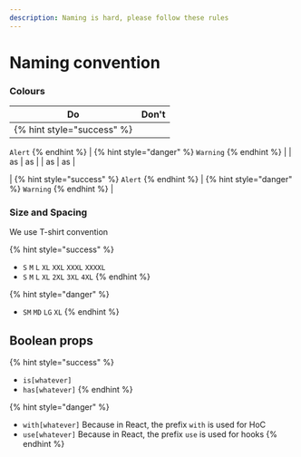 ```yaml
---
description: Naming is hard, please follow these rules
---
```


# Naming convention

### Colours

| Do | Don't   |
| -- | -- |
| {% hint style="success" %}
`Alert`
{% endhint %} | {% hint style="danger" %}
`Warning`
{% endhint %} |
| as | as |
| as | as |

| {% hint style="success" %}
`Alert`
{% endhint %} | {% hint style="danger" %}
`Warning`
{% endhint %} |

### Size and Spacing

We use T-shirt convention

{% hint style="success" %}
* `S` `M` `L` `XL` `XXL` `XXXL` `XXXXL`
* `S` `M` `L` `XL` `2XL` `3XL` `4XL`
{% endhint %}

{% hint style="danger" %}
* `SM` `MD` `LG` `XL`
{% endhint %}

## Boolean props

{% hint style="success" %}
* `is[whatever]`
* `has[whatever]`
{% endhint %}

{% hint style="danger" %}
* `with[whatever]` Because in React, the prefix `with` is used for HoC
* `use[whatever]` Because in React, the prefix `use` is used for hooks
{% endhint %}
